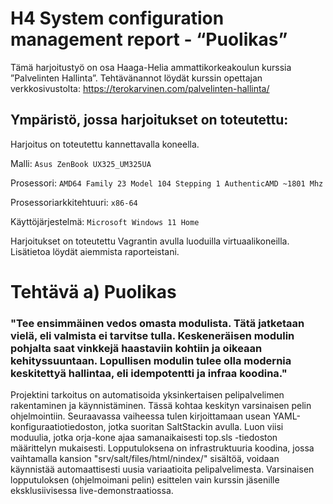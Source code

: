 
# H4 System configuration management report - “Puolikas”

Tämä harjoitustyö on osa Haaga-Helia ammattikorkeakoulun kurssia ”Palvelinten Hallinta”. 
Tehtävänannot löydät kurssin opettajan verkkosivustolta: https://terokarvinen.com/palvelinten-hallinta/

## Ympäristö, jossa harjoitukset on toteutettu:

Harjoitus on toteutettu kannettavalla koneella.

Malli: `Asus ZenBook UX325_UM325UA`

Prosessori: `AMD64 Family 23 Model 104 Stepping 1 AuthenticAMD ~1801 Mhz`

Prosessoriarkkitehtuuri: `x86-64`

Käyttöjärjestelmä: `Microsoft Windows 11 Home`

Harjoitukset on toteutettu Vagrantin avulla luoduilla virtuaalikoneilla. Lisätietoa löydät aiemmista raporteistani.

# Tehtävä a) Puolikas
### "Tee ensimmäinen vedos omasta modulista. Tätä jatketaan vielä, eli valmista ei tarvitse tulla. Keskeneräisen modulin pohjalta saat vinkkejä haastaviin kohtiin ja oikeaan kehityssuuntaan. Lopullisen modulin tulee olla modernia keskitettyä hallintaa, eli idempotentti ja infraa koodina."

Projektini tarkoitus on automatisoida yksinkertaisen pelipalvelimen rakentaminen ja käynnistäminen. Tässä kohtaa keskityn varsinaisen pelin ohjelmointiin. Seuraavassa vaiheessa tulen kirjoittamaan usean YAML-konfiguraatiotiedoston, jotka suoritan SaltStackin avulla. Luon viisi moduulia, jotka orja-kone ajaa samanaikaisesti top.sls -tiedoston määrittelyn mukaisesti. Lopputuloksena on infrastruktuuria koodina, jossa vaihtamalla kansion "srv/salt/files/html/nindex/" sisältöä, voidaan käynnistää automaattisesti uusia variaatioita pelipalvelimesta. Varsinaisen lopputuloksen (ohjelmoimani pelin) esittelen vain kurssin jäsenille eksklusiivisessa live-demonstraatiossa.

